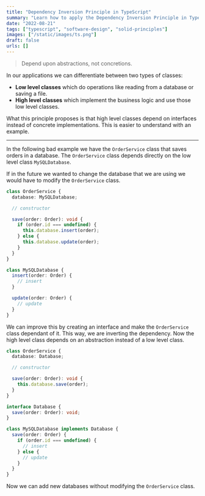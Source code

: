 ```yaml
---
title: "Dependency Inversion Principle in TypeScript"
summary: "Learn how to apply the Dependency Inversion Principle in TypeScript."
date: "2022-08-21"
tags: ["typescript", "software-design", "solid-principles"]
images: ["/static/images/ts.png"]
draft: false
urls: []
---
```


> Depend upon abstractions, not concretions.

In our applications we can differentiate between two types of classes:

- **Low level classes** which do operations like reading from a database or saving a file.
- **High level classes** which implement the business logic and use those low level classes.

What this principle proposes is that high level classes depend on interfaces instead of concrete implementations. This is easier to understand with an example.

---

In the following bad example we have the `OrderService` class that saves orders in a database. The `OrderService` class depends directly on the low level class `MySQLDatabase`.

If in the future we wanted to change the database that we are using we would have to modify the `OrderService` class.

```ts showLineNumbers
class OrderService {
  database: MySQLDatabase;

  // constructor

  save(order: Order): void {
    if (order.id === undefined) {
      this.database.insert(order);
    } else {
      this.database.update(order);
    }
  }
}

class MySQLDatabase {
  insert(order: Order) {
    // insert
  }

  update(order: Order) {
    // update
  }
}
```

We can improve this by creating an interface and make the `OrderService` class dependant of it. This way, we are inverting the dependency. Now the high level class depends on an abstraction instead of a low level class.

```ts showLineNumbers
class OrderService {
  database: Database;

  // constructor

  save(order: Order): void {
    this.database.save(order);
  }
}

interface Database {
  save(order: Order): void;
}

class MySQLDatabase implements Database {
  save(order: Order) {
    if (order.id === undefined) {
      // insert
    } else {
      // update
    }
  }
}
```

Now we can add new databases without modifying the `OrderService` class.
